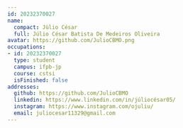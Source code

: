 ```yaml
---
id: 20232370027
name:
  compact: Jùlio César
  full: Júlio César Batista De Medeiros Oliveira
avatar: https://github.com/JulioCBMO.png
occupations:
- id: 20232370027
  type: student
  campus: ifpb-jp
  course: cstsi
  isFinished: false
addresses:
  github: https://github.com/JulioCBMO
  linkedin: https://www.linkedin.com/in/júliocésar05/
  instagram: https://www.instagram.com/ojuliu/
  email: juliocesar11329@gmail.com
---
```

